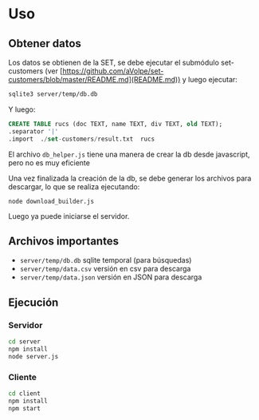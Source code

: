 # Uso

## Obtener datos

Los datos se obtienen de la SET, se debe ejecutar el submódulo set-customers
(ver [https://github.com/aVolpe/set-customers/blob/master/README.md](README.md))
y luego ejecutar:

```bash
sqlite3 server/temp/db.db
```

Y luego:

```SQL
CREATE TABLE rucs (doc TEXT, name TEXT, div TEXT, old TEXT);
.separator '|'
.import  ./set-customers/result.txt  rucs
```

El archivo `db_helper.js` tiene una manera de crear la db desde
javascript, pero no es muy eficiente

Una vez finalizada la creación de la db, se debe generar
los archivos para descargar, lo que se realiza ejecutando:

```
node download_builder.js
```

Luego ya puede iniciarse el servidor.

## Archivos importantes

* `server/temp/db.db` sqlite temporal (para búsquedas)
* `server/temp/data.csv` versión en csv para descarga
* `server/temp/data.json` versión en JSON para descarga

## Ejecución

### Servidor

```bash
cd server
npm install
node server.js
```

### Cliente

```bash
cd client
npm install
npm start
```

